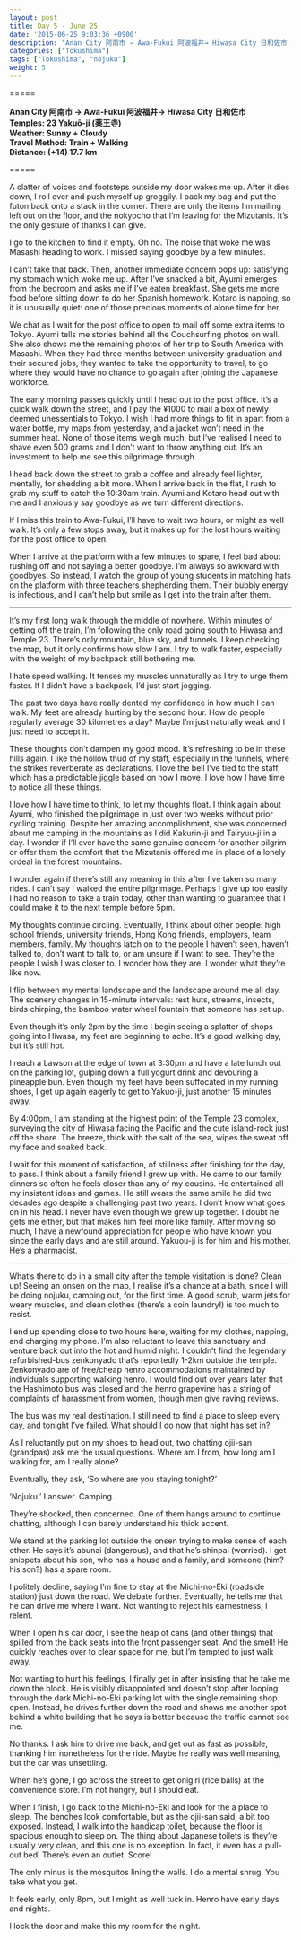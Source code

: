 ```yaml
---
layout: post
title: Day 5 - June 25
date: '2015-06-25 9:03:36 +0900'
description: "Anan City 阿南市 → Awa-Fukui 阿波福井→ Hiwasa City 日和佐市 / Temples: 23 Yakuō-ji (薬王寺)"
categories: ["Tokushima"]
tags: ["Tokushima", "nojuku"]
weight: 5
---
```

=====

**Anan City 阿南市 → Awa-Fukui 阿波福井→ Hiwasa City 日和佐市**  
**Temples: 23 Yakuō-ji (薬王寺)**  
**Weather: Sunny + Cloudy**  
**Travel Method: Train + Walking**  
**Distance: (+14) 17.7 km**

=====

A clatter of voices and footsteps outside my door wakes me up. After it dies down, I roll over and push myself up groggily. I pack my bag and put the futon back onto a stack in the corner. There are only the items I’m mailing left out on the floor, and the nokyocho that I’m leaving for the Mizutanis. It’s the only gesture of thanks I can give.

I go to the kitchen to find it empty. Oh no. The noise that woke me was Masashi heading to work. I missed saying goodbye by a few minutes.

I can’t take that back. Then, another immediate concern pops up: satisfying my stomach which woke me up. After I’ve snacked a bit, Ayumi emerges from the bedroom and asks me if I’ve eaten breakfast. She gets me more food before sitting down to do her Spanish homework. Kotaro is napping, so it is unusually quiet: one of those precious moments of alone time for her.

We chat as I wait for the post office to open to mail off some extra items to Tokyo. Ayumi tells me stories behind all the Couchsurfing photos on wall. She also shows me the remaining photos of her trip to South America with Masashi. When they had three months between university graduation and their secured jobs, they wanted to take the opportunity to travel, to go where they would have no chance to go again after joining the Japanese workforce.

The early morning passes quickly until I head out to the post office. It’s a quick walk down the street, and I pay the ¥1000 to mail a box of newly deemed unessentials to Tokyo. I wish I had more things to fit in apart from a water bottle, my maps from yesterday, and a jacket won’t need in the summer heat. None of those items weigh much, but I’ve realised I need to shave even 500 grams and I don’t want to throw anything out. It’s an investment to help me see this pilgrimage through.

I head back down the street to grab a coffee and already feel lighter, mentally, for shedding a bit more. When I arrive back in the flat, I rush to grab my stuff to catch the 10:30am train. Ayumi and Kotaro head out with me and I anxiously say goodbye as we turn different directions.

If I miss this train to Awa-Fukui, I’ll have to wait two hours, or might as well walk. It’s only a few stops away, but it makes up for the lost hours waiting for the post office to open.

When I arrive at the platform with a few minutes to spare, I feel bad about rushing off and not saying a better goodbye. I’m always so awkward with goodbyes. So instead, I watch the group of young students in matching hats on the platform with three teachers shepherding them. Their bubbly energy is infectious, and I can’t help but smile as I get into the train after them.

***

It’s my first long walk through the middle of nowhere. Within minutes of getting off the train, I’m following the only road going south to Hiwasa and Temple 23. There’s only mountain, blue sky, and tunnels. I keep checking the map, but it only confirms how slow I am. I try to walk faster, especially with the weight of my backpack still bothering me.

I hate speed walking. It tenses my muscles unnaturally as I try to urge them faster. If I didn’t have a backpack, I’d just start jogging. 

The past two days have really dented my confidence in how much I can walk. My feet are already hurting by the second hour. How do people regularly average 30 kilometres a day? Maybe I’m just naturally weak and I just need to accept it.

These thoughts don’t dampen my good mood. It’s refreshing to be in these hills again. I like the hollow thud of my staff, especially in the tunnels, where the strikes reverberate as declarations. I love the bell I’ve tied to the staff, which has a predictable jiggle based on how I move. I love how I have time to notice all these things.

I love how I have time to think, to let my thoughts float. I think again about Ayumi, who finished the pilgrimage in just over two weeks without prior cycling training. Despite her amazing accomplishment, she was concerned about me camping in the mountains as I did Kakurin-ji and Tairyuu-ji in a day. I wonder if I’ll ever have the same genuine concern for another pilgrim or offer them the comfort that the Mizutanis offered me in place of a lonely ordeal in the forest mountains.

I wonder again if there’s still any meaning in this after I’ve taken so many rides. I can’t say I walked the entire pilgrimage. Perhaps I give up too easily. I had no reason to take a train today, other than wanting to guarantee that I could make it to the next temple before 5pm.

My thoughts continue circling. Eventually, I think about other people: high school friends, university friends, Hong Kong friends, employers, team members, family. My thoughts latch on to the people I haven’t seen, haven’t talked to, don’t want to talk to, or am unsure if I want to see. They’re the people I wish I was closer to. I wonder how they are. I wonder what they’re like now.

I flip between my mental landscape and the landscape around me all day. The scenery changes in 15-minute intervals: rest huts, streams, insects, birds chirping, the bamboo water wheel fountain that someone has set up.

Even though it’s only 2pm by the time I begin seeing a splatter of shops going into Hiwasa, my feet are beginning to ache. It’s a good walking day, but it’s still hot.

I reach a Lawson at the edge of town at 3:30pm and have a late lunch out on the parking lot, gulping down a full yogurt drink and devouring a pineapple bun. Even though my feet have been suffocated in my running shoes, I get up again eagerly to get to Yakuo-ji, just another 15 minutes away.

By 4:00pm, I am standing at the highest point of the Temple 23 complex, surveying the city of Hiwasa facing the Pacific and the cute island-rock just off the shore. The breeze, thick with the salt of the sea, wipes the sweat off my face and soaked back.

I wait for this moment of satisfaction, of stillness after finishing for the day, to pass. I think about a family friend I grew up with. He came to our family dinners so often he feels closer than any of my cousins. He entertained all my insistent ideas and games. He still wears the same smile he did two decades ago despite a challenging past two years. I don’t know what goes on in his head. I never have even though we grew up together. I doubt he gets me either, but that makes him feel more like family. After moving so much, I have a newfound appreciation for people who have known you since the early days and are still around. Yakuou-ji is for him and his mother. He’s a pharmacist.

***

What’s there to do in a small city after the temple visitation is done? Clean up! Seeing an onsen on the map, I realise it’s a chance at a bath, since I will be doing nojuku, camping out, for the first time. A good scrub, warm jets for weary muscles, and clean clothes (there’s a coin laundry!) is too much to resist. 

I end up spending close to two hours here, waiting for my clothes, napping, and charging my phone. I’m also reluctant to leave this sanctuary and venture back out into the hot and humid night. I couldn’t find the legendary refurbished-bus zenkonyado that’s reportedly 1-2km outside the temple. Zenkonyado are of free/cheap henro accommodations maintained by individuals supporting walking henro. I would find out over years later that the Hashimoto bus was closed and the henro grapevine has a string of complaints of harassment from women, though men give raving reviews.

The bus was my real destination. I still need to find a place to sleep every day, and tonight I’ve failed. What should I do now that night has set in?

As I reluctantly put on my shoes to head out, two chatting ojii-san (grandpas) ask me the usual questions. Where am I from, how long am I walking for, am I really alone?

Eventually, they ask, ‘So where are you staying tonight?’

‘Nojuku.’ I answer. Camping.

They’re shocked, then concerned. One of them hangs around to continue chatting, although I can barely understand his thick accent.

We stand at the parking lot outside the onsen trying to make sense of each other. He says it’s abunai (dangerous), and that he’s shinpai (worried). I get snippets about his son, who has a house and a family, and someone (him? his son?) has a spare room.

I politely decline, saying I’m fine to stay at the Michi-no-Eki (roadside station) just down the road. We debate further. Eventually, he tells me that he can drive me where I want. Not wanting to reject his earnestness, I relent.

When I open his car door, I see the heap of cans (and other things) that spilled from the back seats into the front passenger seat. And the smell! He quickly reaches over to clear space for me, but I’m tempted to just walk away.

Not wanting to hurt his feelings, I finally get in after insisting that he take me down the block. He is visibly disappointed and doesn’t stop after looping through the dark Michi-no-Eki parking lot with the single remaining shop open. Instead, he drives further down the road and shows me another spot behind a white building that he says is better because the traffic cannot see me.

No thanks. I ask him to drive me back, and get out as fast as possible, thanking him nonetheless for the ride. Maybe he really was well meaning, but the car was unsettling.

When he’s gone, I go across the street to get onigiri (rice balls) at the convenience store. I’m not hungry, but I should eat.

When I finish, I go back to the Michi-no-Eki and look for the a place to sleep. The benches look comfortable, but as the ojii-san said, a bit too exposed. Instead, I walk into the handicap toilet, because the floor is spacious enough to sleep on. The thing about Japanese toilets is they’re usually very clean, and this one is no exception. In fact, it even has a pull-out bed! There’s even an outlet. Score!

The only minus is the mosquitos lining the walls. I do a mental shrug. You take what you get.

It feels early, only 8pm, but I might as well tuck in. Henro have early days and nights.

I lock the door and make this my room for the night.
